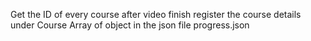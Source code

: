 Get the ID of every course after video finish 
register the course details under Course Array of object in the json file progress.json
 

